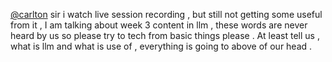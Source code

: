 [@carlton](/u/carlton) sir i watch live session recording , but still not
getting some useful from it , I am talking about week 3 content in llm , these
words are never heard by us so please try to tech from basic things please .
At least tell us , what is llm and what is use of , everything is going to
above of our head .